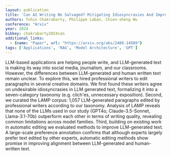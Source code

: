 ```yaml
---
layout: publication
title: 'Can AI Writing Be Salvaged? Mitigating Idiosyncrasies And Improving Human-ai Alignment In The Writing Process Through Edits'
authors: Tuhin Chakrabarty, Philippe Laban, Chien-sheng Wu
conference: "Arxiv"
year: 2024
bibkey: chakrabarty2024can
additional_links:
  - {name: "Paper", url: "https://arxiv.org/abs/2409.14509"}
tags: ['Applications', 'RAG', 'Model Architecture', 'GPT']
---
```

LLM-based applications are helping people write, and LLM-generated text is
making its way into social media, journalism, and our classrooms. However, the
differences between LLM-generated and human written text remain unclear. To
explore this, we hired professional writers to edit paragraphs in several
creative domains. We first found these writers agree on undesirable
idiosyncrasies in LLM generated text, formalizing it into a seven-category
taxonomy (e.g. clich\'es, unnecessary exposition). Second, we curated the LAMP
corpus: 1,057 LLM-generated paragraphs edited by professional writers according
to our taxonomy. Analysis of LAMP reveals that none of the LLMs used in our
study (GPT4o, Claude-3.5-Sonnet, Llama-3.1-70b) outperform each other in terms
of writing quality, revealing common limitations across model families. Third,
building on existing work in automatic editing we evaluated methods to improve
LLM-generated text. A large-scale preference annotation confirms that although
experts largely prefer text edited by other experts, automatic editing methods
show promise in improving alignment between LLM-generated and human-written
text.
